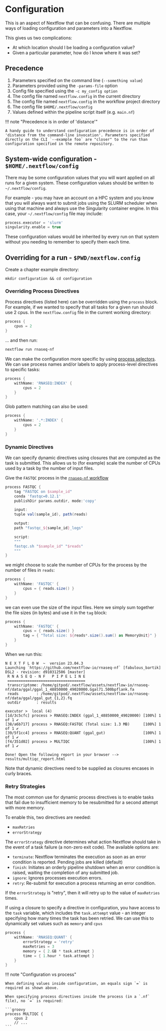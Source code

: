 # Configuration

This is an aspect of Nextflow that can be confusing. There are multiple ways of loading configuration and parameters into a Nextflow.

This gives us two complications:

-   At which location should I be loading a configuration value?
-   Given a particular parameter, how do I know where it was set?

## Precedence

1. Parameters specified on the command line (`--something value`)
2. Parameters provided using the `-params-file` option
3. Config file specified using the `-c my_config option`
4. The config file named `nextflow.config` in the current directory
5. The config file named `nextflow.config` in the workflow project directory
6. The config file `$HOME/.nextflow/config`
7. Values defined within the pipeline script itself (e.g. `main.nf`)

!!! note "Precedence is in order of 'distance'"

    A handy guide to understand configuration precedence is in order of 'distance from the command-line invocation'. Parameters specified directly on the CLI `--example foo` are "closer" to the run than configuration specified in the remote repository.

## System-wide configuration - `$HOME/.nextflow/config`

There may be some configuration values that you will want applied on all runs for a given system. These configuration values should be written to `~/.nextflow/config`.

For example - you may have an account on a HPC system and you know that you will always want to submit jobs using the SLURM scheduler when using that machine and always use the Singularity container engine. In this case, your `~/.nextflow/config` file may include:

```groovy
process.executor = 'slurm'
singularity.enable = true
```

These configuration values would be inherited by every run on that system without you needing to remember to specify them each time.

## Overriding for a run - `$PWD/nextflow.config`

Create a chapter example directory:

```
mkdir configuration && cd configuration
```

### Overriding Process Directives

Process directives (listed here) can be overridden using the `process` block. For example, if we wanted to specify that all tasks for a given run should use 2 cpus. In the `nextflow.config` file in the current working directory:

```groovy
process {
    cpus = 2
}
```

... and then run:

```bash
nextflow run rnaseq-nf
```

We can make the configuration more specific by using [process selectors](https://www.nextflow.io/docs/latest/config.html#process-selectors). We can use process names and/or labels to apply process-level directives to specific tasks:

```groovy
process {
    withName: 'RNASEQ:INDEX' {
        cpus = 2
    }
}
```

Glob pattern matching can also be used:

```groovy
process {
    withName: '.*:INDEX' {
        cpus = 2
    }
}
```

### Dynamic Directives

We can specify dynamic directives using closures that are computed as the task is submitted. This allows us to (for example) scale the number of CPUs used by a task by the number of input files.

Give the `FASTQC` process in the [`rnaseq-nf` workflow](https://github.com/nextflow-io/rnaseq-nf)

```groovy
process FASTQC {
    tag "FASTQC on $sample_id"
    conda 'fastqc=0.12.1'
    publishDir params.outdir, mode:'copy'

    input:
    tuple val(sample_id), path(reads)

    output:
    path "fastqc_${sample_id}_logs"

    script:
    """
    fastqc.sh "$sample_id" "$reads"
    """
}
```

we might choose to scale the number of CPUs for the process by the number of files in `reads`:

```groovy
process {
    withName: 'FASTQC' {
        cpus = { reads.size() }
    }
}
```

we can even use the size of the input files. Here we simply sum together the file sizes (in bytes) and use it in the `tag` block:

```groovy
process {
    withName: 'FASTQC' {
        cpus = { reads.size() }
        tag = { "Total size: ${reads*.size().sum() as MemoryUnit}" }
    }
}
```

When we run this:

```
N E X T F L O W  ~  version 23.04.3
Launching `https://github.com/nextflow-io/rnaseq-nf` [fabulous_bartik] DSL2 - revision: d910312506 [master]
 R N A S E Q - N F   P I P E L I N E
 ===================================
 transcriptome: /home/gitpod/.nextflow/assets/nextflow-io/rnaseq-nf/data/ggal/ggal_1_48850000_49020000.Ggal71.500bpflank.fa
 reads        : /home/gitpod/.nextflow/assets/nextflow-io/rnaseq-nf/data/ggal/ggal_gut_{1,2}.fq
 outdir       : results

executor >  local (4)
[1d/3c5cfc] process > RNASEQ:INDEX (ggal_1_48850000_49020000) [100%] 1 of 1 ✔
[38/a6b717] process > RNASEQ:FASTQC (Total size: 1.3 MB)      [100%] 1 of 1 ✔
[39/5f1cc4] process > RNASEQ:QUANT (ggal_gut)                 [100%] 1 of 1 ✔
[f4/351d02] process > MULTIQC                                 [100%] 1 of 1 ✔

Done! Open the following report in your browser --> results/multiqc_report.html
```

Note that dynamic directives need to be supplied as closures encases in curly braces.

### Retry Strategies

The most common use for dynamic process directives is to enable tasks that fail due to insufficient memory to be resubmitted for a second attempt with more memory.

To enable this, two directives are needed:

-   `maxRetries`
-   `errorStrategy`

The `errorStrategy` directive determines what action Nextflow should take in the event of a task failure (a non-zero exit code). The available options are:

-   `terminate`: Nextflow terminates the execution as soon as an error condition is reported. Pending jobs are killed (default)
-   `finish`: Initiates an orderly pipeline shutdown when an error condition is raised, waiting the completion of any submitted job.
-   `ignore`: Ignores processes execution errors.
-   `retry`: Re-submit for execution a process returning an error condition.

If the `errorStrategy` is "retry", then it will retry up to the value of `maxRetries` times.

If using a closure to specify a directive in configuration, you have access to the `task` variable, which includes the `task.attempt` value - an integer specifying how many times the task has been retried. We can use this to dynamically set values such as `memory` and `cpus`

```groovy
process {
    withName: 'RNASEQ:QUANT' {
        errorStrategy = 'retry'
        maxRetries = 3
        memory = { 2.GB * task.attempt }
        time = { 1.hour * task.attempt }
    }
}
```

!!! note "Configuration vs process"

    When defining values inside configuration, an equals sign `=` is required as shown above.

    When specifying process directives inside the process (in a `.nf` file), no `=` is required:

    ```groovy
    process MULTIQC {
        cpus 2
        // ...
    ```

